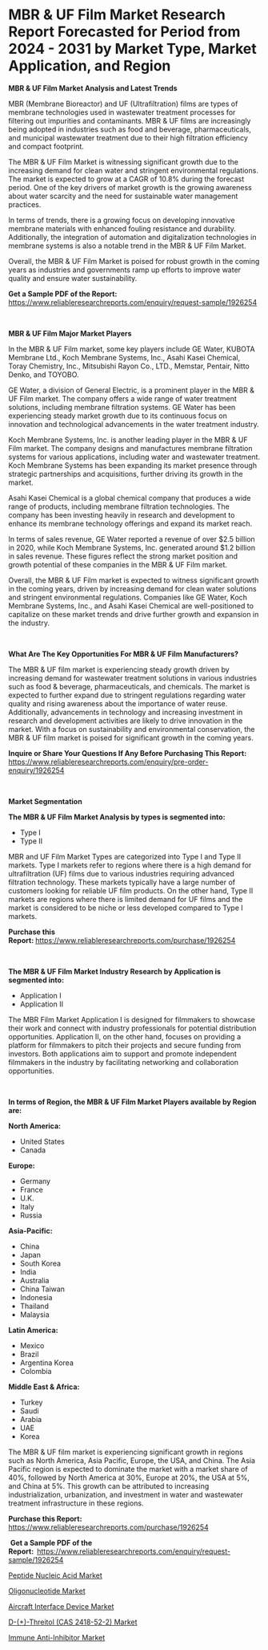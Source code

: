 <p><h1>MBR & UF Film Market Research Report Forecasted for Period from 2024 -  2031 by Market Type, Market Application, and Region</h1></p><p><strong>MBR & UF Film Market Analysis and Latest Trends</strong></p>
<p><p>MBR (Membrane Bioreactor) and UF (Ultrafiltration) films are types of membrane technologies used in wastewater treatment processes for filtering out impurities and contaminants. MBR & UF films are increasingly being adopted in industries such as food and beverage, pharmaceuticals, and municipal wastewater treatment due to their high filtration efficiency and compact footprint.</p><p>The MBR & UF Film Market is witnessing significant growth due to the increasing demand for clean water and stringent environmental regulations. The market is expected to grow at a CAGR of 10.8% during the forecast period. One of the key drivers of market growth is the growing awareness about water scarcity and the need for sustainable water management practices.</p><p>In terms of trends, there is a growing focus on developing innovative membrane materials with enhanced fouling resistance and durability. Additionally, the integration of automation and digitalization technologies in membrane systems is also a notable trend in the MBR & UF Film Market.</p><p>Overall, the MBR & UF Film Market is poised for robust growth in the coming years as industries and governments ramp up efforts to improve water quality and ensure water sustainability.</p></p>
<p><strong>Get a Sample PDF of the Report:&nbsp;</strong> <a href="https://www.reliableresearchreports.com/enquiry/request-sample/1926254">https://www.reliableresearchreports.com/enquiry/request-sample/1926254</a></p>
<p>&nbsp;</p>
<p><strong>MBR & UF Film Major Market Players</strong></p>
<p><p>In the MBR & UF Film market, some key players include GE Water, KUBOTA Membrane Ltd., Koch Membrane Systems, Inc., Asahi Kasei Chemical, Toray Chemistry, Inc., Mitsubishi Rayon Co., LTD., Memstar, Pentair, Nitto Denko, and TOYOBO.</p><p>GE Water, a division of General Electric, is a prominent player in the MBR & UF Film market. The company offers a wide range of water treatment solutions, including membrane filtration systems. GE Water has been experiencing steady market growth due to its continuous focus on innovation and technological advancements in the water treatment industry.</p><p>Koch Membrane Systems, Inc. is another leading player in the MBR & UF Film market. The company designs and manufactures membrane filtration systems for various applications, including water and wastewater treatment. Koch Membrane Systems has been expanding its market presence through strategic partnerships and acquisitions, further driving its growth in the market.</p><p>Asahi Kasei Chemical is a global chemical company that produces a wide range of products, including membrane filtration technologies. The company has been investing heavily in research and development to enhance its membrane technology offerings and expand its market reach.</p><p>In terms of sales revenue, GE Water reported a revenue of over $2.5 billion in 2020, while Koch Membrane Systems, Inc. generated around $1.2 billion in sales revenue. These figures reflect the strong market position and growth potential of these companies in the MBR & UF Film market.</p><p>Overall, the MBR & UF Film market is expected to witness significant growth in the coming years, driven by increasing demand for clean water solutions and stringent environmental regulations. Companies like GE Water, Koch Membrane Systems, Inc., and Asahi Kasei Chemical are well-positioned to capitalize on these market trends and drive further growth and expansion in the industry.</p></p>
<p>&nbsp;</p>
<p><strong>What Are The Key Opportunities For MBR & UF Film Manufacturers?</strong></p>
<p><p>The MBR & UF film market is experiencing steady growth driven by increasing demand for wastewater treatment solutions in various industries such as food & beverage, pharmaceuticals, and chemicals. The market is expected to further expand due to stringent regulations regarding water quality and rising awareness about the importance of water reuse. Additionally, advancements in technology and increasing investment in research and development activities are likely to drive innovation in the market. With a focus on sustainability and environmental conservation, the MBR & UF film market is poised for significant growth in the coming years.</p></p>
<p><strong>Inquire or Share Your Questions If Any Before Purchasing This Report:</strong> <a href="https://www.reliableresearchreports.com/enquiry/pre-order-enquiry/1926254">https://www.reliableresearchreports.com/enquiry/pre-order-enquiry/1926254</a></p>
<p>&nbsp;</p>
<p><strong>Market Segmentation</strong></p>
<p><strong>The MBR & UF Film Market Analysis by types is segmented into:</strong></p>
<p><ul><li>Type I</li><li>Type II</li></ul></p>
<p><p>MBR and UF Film Market Types are categorized into Type I and Type II markets. Type I markets refer to regions where there is a high demand for ultrafiltration (UF) films due to various industries requiring advanced filtration technology. These markets typically have a large number of customers looking for reliable UF film products. On the other hand, Type II markets are regions where there is limited demand for UF films and the market is considered to be niche or less developed compared to Type I markets.</p></p>
<p><strong>Purchase this Report:&nbsp;</strong><a href="https://www.reliableresearchreports.com/purchase/1926254">https://www.reliableresearchreports.com/purchase/1926254</a></p>
<p>&nbsp;</p>
<p><strong>The MBR & UF Film Market Industry Research by Application is segmented into:</strong></p>
<p><ul><li>Application I</li><li>Application II</li></ul></p>
<p><p>The MBR Film Market Application I is designed for filmmakers to showcase their work and connect with industry professionals for potential distribution opportunities. Application II, on the other hand, focuses on providing a platform for filmmakers to pitch their projects and secure funding from investors. Both applications aim to support and promote independent filmmakers in the industry by facilitating networking and collaboration opportunities.</p></p>
<p>&nbsp;</p>
<p><strong>In terms of Region, the MBR & UF Film Market Players available by Region are:</strong></p>
<p>
    <p> <strong> North America: </strong>
        <ul>
            <li>United States</li>
            <li>Canada</li>
        </ul>
        </p> 
    <p> <strong> Europe: </strong>
        <ul>
            <li>Germany</li>
            <li>France</li>
            <li>U.K.</li>
            <li>Italy</li>
            <li>Russia</li>
        </ul>
        </p> 
    <p> <strong> Asia-Pacific: </strong>
        <ul>
            <li>China</li>
            <li>Japan</li>
            <li>South Korea</li>
            <li>India</li>
            <li>Australia</li>
            <li>China Taiwan</li>
            <li>Indonesia</li>
            <li>Thailand</li>
            <li>Malaysia</li>
        </ul>
        </p> 
    <p> <strong> Latin America: </strong>
        <ul>
            <li>Mexico</li>
            <li>Brazil</li>
            <li>Argentina Korea</li>
            <li>Colombia</li>
        </ul>
        </p> 
    <p> <strong> Middle East & Africa: </strong>
        <ul>
            <li>Turkey</li>
            <li>Saudi</li>
            <li>Arabia</li>
            <li>UAE</li>
            <li>Korea</li>
        </ul>
    </p>
    </p>
<p><p>The MBR & UF film market is experiencing significant growth in regions such as North America, Asia Pacific, Europe, the USA, and China. The Asia Pacific region is expected to dominate the market with a market share of 40%, followed by North America at 30%, Europe at 20%, the USA at 5%, and China at 5%. This growth can be attributed to increasing industrialization, urbanization, and investment in water and wastewater treatment infrastructure in these regions.</p></p>
<p><strong>Purchase this Report: </strong><a href="https://www.reliableresearchreports.com/purchase/1926254">https://www.reliableresearchreports.com/purchase/1926254</a></p>
<p>&nbsp;<strong>Get a Sample PDF of the Report:&nbsp;&nbsp;</strong><a href="https://www.reliableresearchreports.com/enquiry/request-sample/1926254">https://www.reliableresearchreports.com/enquiry/request-sample/1926254</a></p>
<p><strong></strong></p>
<p><p><a href="https://view.publitas.com/reportprime-1/global-peptide-nucleic-acid-market-size-and-market-trends-insights-and-projections-from-2024-to-2031/">Peptide Nucleic Acid Market</a></p><p><a href="https://view.publitas.com/reportprime-1/insights-into-oligonucleotide-market-size-analysing-market-share-trends-and-growth-from-2024-to-2031/">Oligonucleotide Market</a></p><p><a href="https://shimmer-gardenia-37a.notion.site/Aircraft-Interface-Device-Market-Size-and-Examines-its-Market-Scope-with-a-Primary-Focus-on-Growth-415da014f1b84433817c57168a3ddf57">Aircraft Interface Device Market</a></p><p><a href="https://meowing-lemming-dd3.notion.site/Insights-into-D-Threitol-CAS-2418-52-2-Market-Size-Analysing-Market-Share-Trends-and-Growth-b4c2495143dd4396b936d86f13c27ace">D-(+)-Threitol (CAS 2418-52-2) Market</a></p><p><a href="https://cute-banjo-8ca.notion.site/Immune-Anti-Inhibitor-Market-Size-Furnishes-Valuable-Information-Encompassing-Market-Share-Market-T-a0a794f063fe4127b4a613c0d5ac3c4f">Immune Anti-Inhibitor Market</a></p></p>